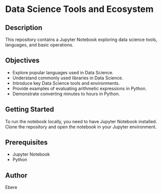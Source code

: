 # Data Science Tools and Ecosystem

## Description
This repository contains a Jupyter Notebook exploring data science tools, languages, and basic operations.

## Objectives
- Explore popular languages used in Data Science.
- Understand commonly used libraries in Data Science.
- Introduce key Data Science tools and environments.
- Provide examples of evaluating arithmetic expressions in Python.
- Demonstrate converting minutes to hours in Python.

## Getting Started
To run the notebook locally, you need to have Jupyter Notebook installed. Clone the repository and open the notebook in your Jupyter environment.

## Prerequisites
- Jupyter Notebook
- Python

## Author
Ebere




